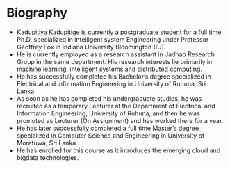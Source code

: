 # Biography
* Kadupitiya Kadupitige is currently a postgraduate student for a full time Ph.D. specialized in intelligent system Engineering under Professor Geoffrey Fox in Indiana University Bloomington (IU). 
* He is currently employed as a research assistant in Jadhao Research Group in the same department. His research interests lie primarily in machine learning, intelligent systems and distributed computing. 
* He has successfully completed his Bachelor’s degree specialized in Electrical and information Engineering in University of Ruhuna, Sri Lanka. 
* As soon as he has completed his undergraduate studies, he was recruited as a temporary Lecturer at the Department of Electrical and Information Engineering, University of Ruhuna, and then he was promoted as Lecturer (On Assignment) and has worked there for a year. 
* He has later successfully completed a full time Master’s degree specialized in Computer Science and Engineering in University of Moratuwa, Sri Lanka. 
* He has enrolled for this course as it introduces the emerging cloud and bigdata technologies. 
